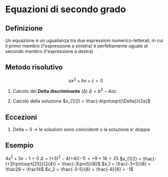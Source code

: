 # Equazioni di secondo grado

## Definizione
Un equazione è un ugualianza tra due espressioni numerico-letterali, in cui il primo membro (l'espressione a sinistra) è perfettamente uguale al secondo membro (l'espressione a destra) 

## Metodo risolutivo

$$ax^2+bx+c=0 $$

1. Calcolo del **Delta discriminante** ($\Delta$) 
	$\Delta = b^2-4ac$

2. Calcolo della soluzione
	 $x_{1/2} = \frac{-b\pm\sqrt{\Delta}}{2a}$  

## Eccezioni
1.  Delta = 0 -> le soluzioni sono *coincidenti*  o la soluzione e' doppia
	
## Esempio 
  $4x^2+3x-1=0$
  $\Delta = (+3)^2 - 4(+4)(-1) = +9+16 = 25$ 
  $x_{1/2} = \frac{-(+3)\pm\sqrt{25}}{2(4)} = \frac{-3\pm5}{8}$
  $x_1 = \frac{-3+5}{8} = \frac28 = \frac14$
  $x_2 = \frac{-3-5}{8} = \frac{-8}{8} = -1$
   